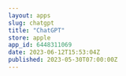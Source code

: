 ```yaml
---
layout: apps
slug: chatgpt
title: "ChatGPT"
store: apple
app_id: 6448311069
date: 2023-06-12T15:53:04Z
published: 2023-05-30T07:00:00Z
---
```


